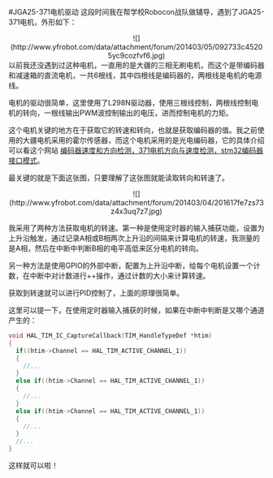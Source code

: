 #JGA25-371电机驱动
这段时间我在帮学校Robocon战队做辅导，遇到了JGA25-371电机，外形如下：
<center>![](http://www.yfrobot.com/data/attachment/forum/201403/05/092733c45205yc9cozfvf6.jpg)</center>
以前我还没遇到过这种电机，一直用的是大疆的三相无刷电机，而这个是带编码器和减速箱的直流电机，一共6根线，其中四根线是编码器的，两根线是电机的电源线。

电机的驱动很简单，这里使用了L298N驱动器，使用三根线控制，两根线控制电机的转向，一根线输出PWM波控制输出的电压，进而控制电机的力矩。

这个电机关键的地方在于获取它的转速和转向，也就是获取编码器的值。我之前使用的大疆电机采用的霍尔传感器，而这个电机采用的是光电编码器，它的具体介绍可以看这个网站
[编码器速度和方向检测，371电机方向与速度检测，stm32编码器接口模式](http://www.yfrobot.com/forum.php?mod=viewthread&tid=2411&highlight=%B1%E0%C2%EB%C6%F7)。

最关键的就是下面这张图，只要理解了这张图就能读取转向和转速了。
<center>![](http://www.yfrobot.com/data/attachment/forum/201403/04/201617fe7zs73z4x3uq7z7.jpg)</center>

我采用了两种方法获取电机的转速。第一种是使用定时器的输入捕获功能，设置为上升沿触发，通过记录A相或B相两次上升沿的间隔来计算电机的转速，我测量的是A相，然后在中断中判断B相的电平高低来区分电机的转向。

另一种方法是使用GPIO的外部中断，配置为上升沿中断，给每个电机设置一个计数，在中断中对计数进行++操作，通过计数的大小来计算转速。

获取到转速就可以进行PID控制了，上面的原理很简单。

这里可以提一下，在使用定时器输入捕获的时候，如果在中断中判断是又哪个通道产生的：
```c
void HAL_TIM_IC_CaptureCallback(TIM_HandleTypeDef *htim)
{
  if((htim->Channel == HAL_TIM_ACTIVE_CHANNEL_1))
  {
    //...
  }
  else if((htim->Channel == HAL_TIM_ACTIVE_CHANNEL_1))
  {
    //...
  }
  else if((htim->Channel == HAL_TIM_ACTIVE_CHANNEL_1))
  {
    //...
  }
  //...
}
```
这样就可以啦！